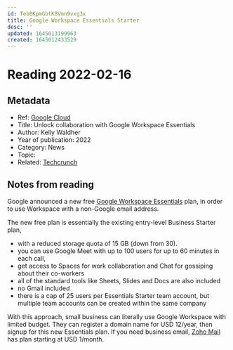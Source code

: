 ```yaml
---
id: Teb0KpmGbtK8Vmn9vxg3x
title: Google Workspace Essentials Starter
desc: ''
updated: 1645013199963
created: 1645012433529
---
```

# Reading 2022-02-16

## Metadata

- Ref: [Google Cloud](https://cloud.google.com/blog/products/workspace/unlock-collaboration-with-google-workspace-essentials)
- Title: Unlock collaboration with Google Workspace Essentials
- Author: Kelly Waldher
- Year of publication: 2022
- Category: News
- Topic: 
- Related: [Techcrunch](https://techcrunch.com/2022/02/03/google-workspace-goes-all-in-on-shadow-it/) 

## Notes from reading

Google announced a new free [Google Workspace Essentials](https://workspace.google.com/essentials/) plan, in order to use Workspace with a non-Google email address. 

The new free plan is essentially the existing entry-level Business Starter plan, 
- with a reduced storage quota of 15 GB (down from 30). 
- you can use Google Meet with up to 100 users for up to 60 minutes in each call, 
- get access to Spaces for work collaboration and Chat for gossiping about their co-workers
- all of the standard tools like Sheets, Slides and Docs are also included 
- no Gmail included
- there is a cap of 25 users per Essentials Starter team account, but multiple team accounts can be created within the same company

With this approach, small business can literally use Google Workspace with limited budget. They can register a domain name for USD 12/year, then signup for this new Essentials plan. If you need business email, [Zoho Mail](https://www.zoho.com/mail/zohomail-pricing.html?src=hd) has plan starting at USD 1/month. 